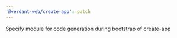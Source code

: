 ```yaml
---
'@verdant-web/create-app': patch
---
```


Specify module for code generation during bootstrap of create-app

